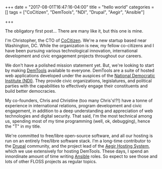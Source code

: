 +++
date = "2017-08-01T16:47:16-04:00"
title = "hello world"
categories = []
tags = ["CoCitizen", "DemTools", "NDI", "Drupal", "Aegir", "Ansible"]

+++

The obligatory first post... There are many like it, but this one is mine.

I'm Christopher, the CTO of [CoCitizen](http://www.cocitizen.com). We're a new startup based near Washington, DC. While the organization is new, my fellow co-citizens and I have been pursuing various technological innovation, international development and civic engagement projects throughout our careers.

We don't have a polished mission statement yet. But, we're looking to start by making [DemTools](https://dem.tools) available to everyone. DemTools are a suite of hosted web applications developed under the auspices of the [National Democratic Institute (NDI)](https://ndi.org). They provide civic organizations, legislatures, and political parties with the capabilities to effectively engage their constituents and build better democracies.

My co-founders, Chris and Christine (too many Chris's!?!) have a tonne of experience in international relations, program development and civic engagement, in addition to a deep understanding and appreciation of web technologies and digital security. That said, I'm the most technical among us, spending most of my time programming (well, ok, debugging), hence the "T" in my title.

We're committed to free/libre open-source software, and all our hosting is run on an entirely free/libre software stack. I'm a long-time contributor to the [Drupal](http://www.drupal.org) community, and the project lead of the [Aegir Hosting System](http://docs.aegirproject.org), which we use extensively for hosting DemTools. These days, I spend an innordinate amount of time writing [Ansible](http://docs.ansible.com/ansible) roles. So expect to see those and lots of other FLOSS projects as regular topics.
